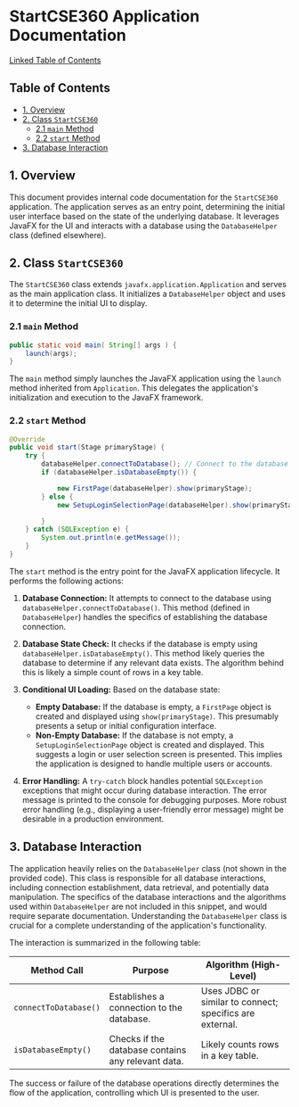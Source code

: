 # StartCSE360 Application Documentation

[Linked Table of Contents](#table-of-contents)

## Table of Contents <a name="table-of-contents"></a>

* [1. Overview](#overview)
* [2. Class `StartCSE360`](#class-startcse360)
    * [2.1 `main` Method](#main-method)
    * [2.2 `start` Method](#start-method)
* [3. Database Interaction](#database-interaction)


## 1. Overview <a name="overview"></a>

This document provides internal code documentation for the `StartCSE360` application.  The application serves as an entry point, determining the initial user interface based on the state of the underlying database.  It leverages JavaFX for the UI and interacts with a database using the `DatabaseHelper` class (defined elsewhere).

## 2. Class `StartCSE360` <a name="class-startcse360"></a>

The `StartCSE360` class extends `javafx.application.Application` and serves as the main application class. It initializes a `DatabaseHelper` object and uses it to determine the initial UI to display.

### 2.1 `main` Method <a name="main-method"></a>

```java
public static void main( String[] args ) {
    launch(args);
}
```

The `main` method simply launches the JavaFX application using the `launch` method inherited from `Application`. This delegates the application's initialization and execution to the JavaFX framework.


### 2.2 `start` Method <a name="start-method"></a>

```java
@Override
public void start(Stage primaryStage) {
    try {
        databaseHelper.connectToDatabase(); // Connect to the database
        if (databaseHelper.isDatabaseEmpty()) {

            new FirstPage(databaseHelper).show(primaryStage);
        } else {
            new SetupLoginSelectionPage(databaseHelper).show(primaryStage);

        }
    } catch (SQLException e) {
        System.out.println(e.getMessage());
    }
}
```

The `start` method is the entry point for the JavaFX application lifecycle. It performs the following actions:

1. **Database Connection:** It attempts to connect to the database using `databaseHelper.connectToDatabase()`.  This method (defined in `DatabaseHelper`) handles the specifics of establishing the database connection.

2. **Database State Check:** It checks if the database is empty using `databaseHelper.isDatabaseEmpty()`. This method likely queries the database to determine if any relevant data exists.  The algorithm behind this is likely a simple count of rows in a key table.

3. **Conditional UI Loading:** Based on the database state:
    * **Empty Database:** If the database is empty, a `FirstPage` object is created and displayed using `show(primaryStage)`. This presumably presents a setup or initial configuration interface.
    * **Non-Empty Database:** If the database is not empty, a `SetupLoginSelectionPage` object is created and displayed. This suggests a login or user selection screen is presented.  This implies the application is designed to handle multiple users or accounts.

4. **Error Handling:** A `try-catch` block handles potential `SQLException` exceptions that might occur during database interaction.  The error message is printed to the console for debugging purposes.  More robust error handling (e.g., displaying a user-friendly error message) might be desirable in a production environment.


## 3. Database Interaction <a name="database-interaction"></a>

The application heavily relies on the `DatabaseHelper` class (not shown in the provided code).  This class is responsible for all database interactions, including connection establishment, data retrieval, and potentially data manipulation.  The specifics of the database interactions and the algorithms used within `DatabaseHelper` are not included in this snippet, and would require separate documentation.  Understanding the `DatabaseHelper` class is crucial for a complete understanding of the application's functionality.

The interaction is summarized in the following table:

| Method Call              | Purpose                                          | Algorithm (High-Level)                                   |
|--------------------------|------------------------------------------------------|-----------------------------------------------------------|
| `connectToDatabase()`    | Establishes a connection to the database.            | Uses JDBC or similar to connect; specifics are external. |
| `isDatabaseEmpty()`      | Checks if the database contains any relevant data.  | Likely counts rows in a key table.                        |


The success or failure of the database operations directly determines the flow of the application, controlling which UI is presented to the user.
